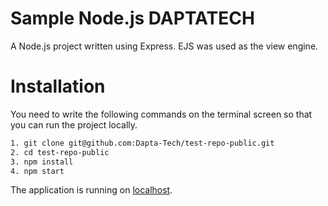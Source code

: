 # Sample Node.js DAPTATECH

A Node.js project written using Express. EJS was used as the view engine.

# Installation

You need to write the following commands on the terminal screen so that you can run the project locally.

```sh
1. git clone git@github.com:Dapta-Tech/test-repo-public.git
2. cd test-repo-public
3. npm install
4. npm start
```

The application is running on [localhost](http://localhost:3000).
